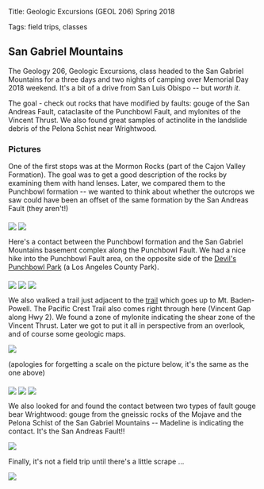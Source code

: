 Title: Geologic Excursions (GEOL 206) Spring 2018

Tags: field trips, classes

## San Gabriel Mountains

The Geology 206, Geologic Excursions, class headed to the San Gabriel Mountains for a three days and two nights of camping over Memorial Day 2018 weekend. It's a bit of a drive from San Luis Obispo -- but *worth it*.

The goal - check out rocks that have modified by faults: gouge of the San Andreas Fault, cataclasite of the Punchbowl Fault, and mylonites of the Vincent Thrust. We also found great samples of actinolite in the landslide debris of the Pelona Schist near Wrightwood.

### Pictures

One of the first stops was at the Mormon Rocks (part of the Cajon Valley Formation). The goal was to get a good description of the rocks by examining them with hand lenses. Later, we compared them to the Punchbowl formation -- we wanted to think about whether the outcrops we saw could have been an offset of the same formation by the San Andreas Fault (they aren't!)

<img src="../../../_Images/geol_206/mr1.jpg" align="middle">

<img src="../../../_Images/geol_206/mr2.jpg" align="middle">



Here's a contact between the Punchbowl formation and the San Gabriel Mountains basement complex along the Punchbowl Fault. We had a nice hike into the Punchbowl Fault area, on the opposite side of the [Devil's Punchbowl Park](http://parks.lacounty.gov/wps/portal/dpr/Parks/Devils_Punchbowl_Natural_Area) (a Los Angeles County Park).

<img src="../../../_Images/geol_206/pbf.jpg" align="middle">

<img src="../../../_Images/geol_206/pbr1.jpg" align="middle">

<img src="../../../_Images/geol_206/pbr2.jpg" align="middle">

We also walked a trail just adjacent to the [trail](https://www.hikingproject.com/trail/7018956/mt-baden-powell-from-vincent-gap) which goes up to Mt. Baden-Powell. The Pacific Crest Trail also comes right through here (Vincent Gap along Hwy 2). We found a zone of mylonite indicating the shear zone of the Vincent Thrust. Later we got to put it all in perspective from an overlook, and of course some geologic maps.

<img src="../../../_Images/geol_206/myl1.jpg" align="middle">

(apologies for forgetting a scale on the picture below, it's the same as the one above)

<img src="../../../_Images/geol_206/myl2.jpg" align="middle">

<img src="../../../_Images/geol_206/vt.jpg" align="middle">

<img src="../../../_Images/geol_206/maps.jpg" align="middle">

We also looked for and found the contact between two types of fault gouge bear Wrightwood: gouge from the gneissic rocks of the Mojave and the Pelona Schist of the San Gabriel Mountains -- Madeline is indicating the contact. It's the San Andreas Fault!!

<img src="../../../_Images/geol_206/safgouge.jpg" align="middle">

Finally, it's not a field trip until there's a little scrape ...

<img src="../../../_Images/geol_206/niaft.jpg" align="middle">

